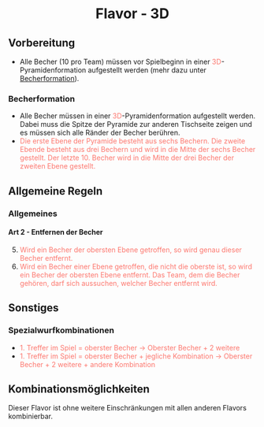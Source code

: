 <h1 align=center>Flavor - 3D</h1>

## Vorbereitung

- Alle Becher (10 pro Team) müssen vor Spielbeginn in einer <span style="color:rgb(253, 119, 110)">3D</span>-Pyramidenformation aufgestellt werden (mehr dazu unter [Becherformation](regelwerk?id=becherformation)).

### Becherformation

- Alle Becher müssen in einer <span style="color:rgb(253, 119, 110)">3D</span>-Pyramidenformation aufgestellt werden. Dabei muss die Spitze der Pyramide zur anderen Tischseite zeigen und es müssen sich alle Ränder der Becher berühren.
- <span style="color:rgb(253, 119, 110)">Die erste Ebene der Pyramide besteht aus sechs Bechern. Die zweite Ebende besteht aus drei Bechern und wird in die Mitte der sechs Becher gestellt. Der letzte 10. Becher wird in die Mitte der drei Becher der zweiten Ebene gestellt.</span>

## Allgemeine Regeln

### Allgemeines

#### Art 2 - Entfernen der Becher

5. <span style="color:rgb(253, 119, 110)">Wird ein Becher der obersten Ebene getroffen, so wird genau dieser Becher entfernt.</span>
6. <span style="color:rgb(253, 119, 110)">Wird ein Becher einer Ebene getroffen, die nicht die oberste ist, so wird ein Becher der obersten Ebene entfernt. Das Team, dem die Becher gehören, darf sich aussuchen, welcher Becher entfernt wird.</span>

## Sonstiges

### Spezialwurfkombinationen

- <span style="color:rgb(253, 119, 110)">1. Treffer im Spiel = oberster Becher &rarr; Oberster Becher + 2 weitere</span>
- <span style="color:rgb(253, 119, 110)">1. Treffer im Spiel = oberster Becher + jegliche Kombination &rarr; Oberster Becher + 2 weitere + andere Kombination</span>

## Kombinationsmöglichkeiten

Dieser Flavor ist ohne weitere Einschränkungen mit allen anderen Flavors kombinierbar.
